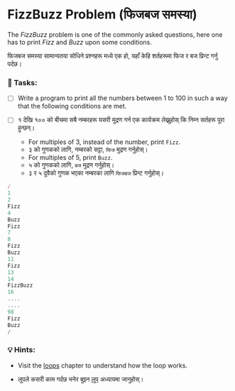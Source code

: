 # FizzBuzz Problem (फिजबज समस्या)

The _FizzBuzz_ problem is one of the commonly asked questions, here one has to print _Fizz_ and _Buzz_ upon some conditions.

फिजबज समस्या सामान्यतया सोधिने प्रश्नहरू मध्ये एक हो, यहाँ केहि शर्तहरूमा फिज र बज प्रिन्ट गर्नु पर्दछ।

### 📝 Tasks:

* [ ] Write a program to print all the numbers between 1 to 100 in such a way that the following conditions are met.

* [ ] १ देखि १०० को बीचमा सबै नम्बरहरू यसरी मुद्रण गर्न एक कार्यक्रम लेख्नुहोस् कि निम्न सर्तहरू पूरा हुन्छन्।
  * For multiples of 3, instead of the number, print `Fizz`.
  * ३ को गुणकको लागि, नम्बरको सट्टा, `फिज` मुद्रण गर्नुहोस्।
  * For multiples of 5, print `Buzz`.
  * ५ को गुणकको लागि, `बज` मुद्रण गर्नुहोस्।
  * ३ र ५ दुवैको गुणक भएका नम्बरका लागि `फिजबज` प्रिन्ट गर्नुहोस्।


```javascript
/
1  
2  
Fizz  
4  
Buzz  
Fizz  
7  
8  
Fizz  
Buzz  
11  
Fizz  
13  
14  
FizzBuzz  
16  
....
....
98  
Fizz  
Buzz  
/
```

### 💡 Hints:

* Visit the [loops](../loops/) chapter to understand how the loop works.

* लूपले कसरी काम गर्दछ भनेर बुझ्न [लूप](../loops/) अध्यायमा जानुहोस्।
